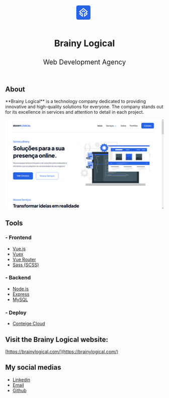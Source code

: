 <div align="center" style="padding-top: 20px;">
  <img src="./assets/logo-icon-white-brainy-logical-68x68.png" style="width: 45px; height: 45px; margin-right: 8px;">
  <h1 style="margin-bottom: 0; padding: 16px 0 0 0; border-bottom:none;">Brainy Logical</h1>
  <h2 style="padding: 0 0 32px 0; font-weight:normal;">Web Development Agency</h2>
</div>

<h2 style="border-bottom:none;">About</h2>

<p>
**Brainy Logical** is a technology company dedicated to providing innovative and high-quality solutions for everyone. The company stands out for its excellence in services and attention to detail in each project.
</p>

<img src="./assets/brainy-logical-image-hero-home.png">

<h2 style="border-bottom:none;">Tools</h2>

<h3>- Frontend</h3>

- [Vue.js](https://vuejs.org/)
- [Vuex](https://vuex.vuejs.org/)
- [Vue Router](https://router.vuejs.org/)
- [Sass (SCSS)](https://sass-lang.com/)

<h3>- Backend</h3>

- [Node.js](https://nodejs.org/en)
- [Express](https://expressjs.com/)
- [MySQL](https://www.mysql.com/)

<h3>- Deploy</h3>

- [Conteige Cloud](https://conteige.cloud/)

<h2 style="border-bottom:none;">Visit the Brainy Logical website:</h2>

[https://brainylogical.com/](https://brainylogical.com/)

<h2>My social medias</h2>

- [Linkedin](https://www.linkedin.com/in/gregorydom/)
- [Email](gregory_dom@hotmail.com)
- [Github](https://github.com/gregdom)
